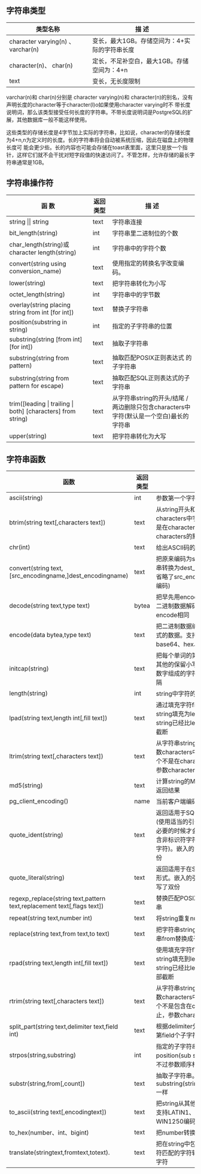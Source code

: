 ## 字符串类型

| 类型名称                          | 描 述                                         |
| --------------------------------- | --------------------------------------------- |
| character varying(n) 、varchar(n) | 变长，最大1GB。存储空间为：4+实际的字符串长度 |
| character(n)、 char(n)            | 定长，不足补空白，最大1GB。存储空间为：4+n    |
| text                              | 变长，无长度限制                              |


varchar(n)和 char(n)分别是 character varying(n)和 character(n)的别名，没有声明长度的character等于character(l)o如果使用character varying时不
带长度说明词，那么该类型接受任何长度的字符串。不带长度说明词是PostgreSQL的扩展，其他数据库一般不能这样使用。

这些类型的存储长度是4字节加上实际的字符串，比如说，character的存储长度为4+n,n为定义时的长度。长的字符串将会自动被系统压缩，因此在磁盘上的物理长度可
能会更少些。长的内容也可能会存储在toast表里面，这里只是放一个指针，这样它们就不会干扰对短字段值的快速访问了。不管怎样，允许存储的最长字符串通常是1GB。


## 字符串操作符
| 函 数                                                        | 返回类型 | 描 述                                                        |
| ------------------------------------------------------------ | -------- | ------------------------------------------------------------ |
| string \|\| string                                           | text     | 字符串连接                                                   |
| bit_length(string)                                           | int      | 字符串里二进制位的个数                                       |
| char_length(string)或 character  length(string)              | int      | 字符串中的字符个数                                           |
| convert(string using conversion_name)                        | text     | 使用指定的转换名字改变编码。                                 |
| lower(string)                                                | text     | 把字符串转化为小写                                           |
| octet_length(string)                                         | int      | 字符串中的字节数                                             |
| overlay(string placing string from int  [for int])           | text     | 替换子字符串                                                 |
| position(substring in string)                                | int      | 指定的子字符串的位置                                         |
| substring(string [from int] [for int])                       | text     | 抽取子字符串                                                 |
| substring(string from pattern)                               | text     | 抽取匹配POSIX正则表达式 的子字符串                           |
| substring(string from pattern for escape)                    | text     | 抽取匹配SQL正则表达式的子 字符串                             |
| trim([leading \| trailing \| both]  [characters] from string) | text     | 从字符串string的开头/结尾 /两边删除只包含characters中字符(默认是一个空白)最长的字符串 |
| upper(string)                                                | text     | 把字符串转化为大写                                           |

## 字符串函数
| 函数                                                         | 返回类型 | 描述                                                         |
| ------------------------------------------------------------ | -------- | ------------------------------------------------------------ |
| ascii(string)                                                | int      | 参数第一个字符的ASCII码                                      |
| btrim(string text[,characters text])                         | text     | 从string开头和结尾删除包含在参数characters中字符，直到遇到一个不是在characters中的字符为止，参数characters的默认值为空格 |
| chr(int)                                                     | text     | 给出ASCII码的字符                                            |
| convert(string  text,[src_encodingname,]dest_encodingname)   | text     | 把原来编码为src_encoding的字符串转换为dest_ericoding编码(如果省略了src_encoding,将使用数据库编码) |
| decode(string text,type text)                                | bytea    | 把早先用encode编码的string里面的二进制数据解码。参数类型和encode相同 |
| encode(data bytea,type text)                                 | text     | 把二进制数据编码为只包含ASCII形式的数据。支持的类型有：base64、hex、escape |
| initcap(string)                                              | text     | 把每个单词的第一个字母转为大写，其他的保留小写。单词是一系列字母数字组成的字符时，用非字母数字分隔 |
| length(string)                                               | int      | string中字符的数目                                           |
| lpad(string text,length int[,fill text])                     | text     | 通过填充字符fill(默认为空白)，把string填充为length长度。如果string已经比length长，则将其尾部截断 |
| ltrim(string text[,characters text])                         | text     | 从字符串string的开头删除包含在参数characters中的字符，直到遇到一个不是在characters中的字符为止，参数characters的默认值为空格 |
| md5(string)                                                  | text     | 计算string的MD5散列，以十六进制返回结果                      |
| pg_client_encoding()                                         | name     | 当前客户端编码名称                                           |
| quote_ident(string)                                          | text     | 返回适用于SQL语句的标识符形式(使用适当的引号进行界定)。只有在必要的时候才会添加引号(字符串包含非标识符字符或者会转换大小写的字符)。嵌入的引号会被恰当地写双份 |
| quote_literal(string)                                        | text     | 返回适用于在SQL语句里当作文本的形式。嵌入的引号和反斜杠被恰当地写了双份 |
| regexp_replace(string text,pattern  text,replacement text[,flags text]) | text     | 替换匹配POSIX正则表达式的子字符串                            |
| repeat(string text,number int)                               | text     | 将string重复number次                                         |
| replace(string text,from text,to text)                       | text     | 把字符串string里出现的所有子字符串from替换成子字符串to       |
| rpad(string text,length int[,fill text])                     | text     | 使用填充字符fW(默认为空白)，把string填充到length长度。如果string已经比length长，则将其从尾部截断 |
| rtrim(string text[,characters text])                         | text     | 从字符串string的结尾删除包含在参数characters中的字符，直至遇到一个不是包含在characters中的字符为止，参数characters的默认值为空格 |
| split_part(string text,delimiter  text,field int)            | text     | 根据delimiter分隔string返回生成的第field个子字符串(1为基)    |
| strpos(string,substring)                                     | int      | 指定的子字符串的位置。和position(sub string in string)一样，不过参数顺序相反 |
| substr(string,from[,count])                                  | text     | 抽取子字符串。和substring(stringfromfromforcount)一样        |
| to_ascii(string text[,encodingtext])                         | text     | 把string从其他编码转换为ASCII(仅支持LATIN1、LATIN2、LATIN9、WIN1250编码) |
| to_hex(number、int、bigint)                                  | text     | 把number转换成十六进制表现形式                               |
| translate(stringtext,fromtext,totext).                       | text     | 把在string中包含的任何与from中字符匹配的字符转化为对应的在to中的字符 |
